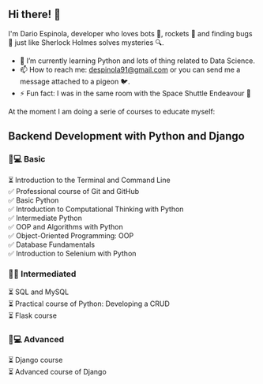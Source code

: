 ## Hi there! 👋

I'm Dario Espinola, developer who loves bots 🤖, rockets 🚀 and finding bugs 🐛 just like Sherlock Holmes solves mysteries 🔍.

- 🌱 I’m currently learning Python and lots of thing related to Data Science.
- 📫 How to reach me: despinola91@gmail.com or you can send me a message attached to a pigeon 🐦.
- ⚡ Fun fact: I was in the same room with the Space Shuttle Endeavour 👾

At the moment I am doing a serie of courses to educate myself:

## Backend Development with Python and Django

### 👶💻 Basic  
⏳ Introduction to the Terminal and Command Line  
✅ Professional course of Git and GitHub  
✅ Basic Python  
✅ Introduction to Computational Thinking with Python  
✅ Intermediate Python  
✅ OOP and Algorithms with Python  
✅ Object-Oriented Programming: OOP  
✅ Database Fundamentals  
✅ Introduction to Selenium with Python  
  
### 👨‍💻 Intermediated  
⏳ SQL and MySQL  
⏳ Practical course of Python: Developing a CRUD  
⏳ Flask course  
  
### 🧓💻 Advanced  
⏳ Django course  
⏳ Advanced course of Django  
